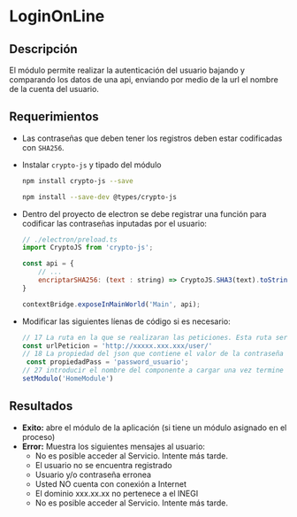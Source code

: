 # LoginOnLine

## Descripción

El módulo permite realizar la autenticación del usuario bajando y comparando los datos de una api, enviando por medio de la url el nombre de la cuenta del usuario.

## Requerimientos

- Las contraseñas que deben tener los registros deben estar codificadas con `SHA256`.
- Instalar `crypto-js` y tipado del módulo
	```bash
	npm install crypto-js --save
	```
	```bash
	npm install --save-dev @types/crypto-js
	```
- Dentro del proyecto de electron se debe registrar una función para codificar las contraseñas inputadas por el usuario:
	```js
	// ./electron/preload.ts
	import CryptoJS from 'crypto-js';

	const api = {
		// ...
	  	encriptarSHA256: (text : string) => CryptoJS.SHA3(text).toString(),
	}

	contextBridge.exposeInMainWorld('Main', api);
	```

- Modificar las siguientes líenas de código si es necesario:
	```js
	// 17 La ruta en la que se realizaran las peticiones. Esta ruta será concatenada con el valor de la cuenta inputado desde el login
	const urlPeticion = 'http://xxxxx.xxx.xxx/user/'
	// 18 La propiedad del json que contiene el valor de la contraseña
	 const propiedadPass = 'password_usuario';
	// 27 introducir el nombre del componente a cargar una vez termine con éxito el procedimiento
	setModulo('HomeModule')
	```

## Resultados

- **Exito:** abre el módulo de la aplicación (si tiene un módulo asignado en el proceso)
- **Error:** Muestra los siguientes mensajes al usuario:
	- No es posible acceder al Servicio. Intente más tarde.
	- El usuario no se encuentra registrado
	- Usuario y/o contraseña erronea
	- Usted NO cuenta con conexión a Internet
	- El dominio xxx.xx.xx no pertenece a el INEGI
	- No es posible acceder al Servicio. Intente más tarde.